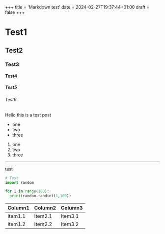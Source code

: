 +++
title = 'Markdown test'
date = 2024-02-27T19:37:44+01:00
draft = false
+++

# Test1
## Test2
### Test3
#### Test4
##### Test5
###### Test6

Hello this is a test post

- one
- two
- three

1. one
2. two
3. three

***
test

```py
# Test
import random

for i in range(100):
  print(random.randint(1,100))
```

| Column1    | Column2    | Column3    |
|------------|------------|------------|
| Item1.1    | Item2.1    | Item3.1    |
| Item1.2    | Item2.2    | Item3.2    |


